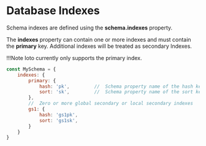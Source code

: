 # Database Indexes

Schema indexes are defined using the **schema.indexes** property.

The **indexes** property can contain one or more indexes and must contain the **primary** key. Additional indexes will be treated as secondary Indexes.

!!!Note
    Ioto currently only supports the primary index.

```javascript
const MySchema = {
    indexes: {
        primary: {
            hash: 'pk',         //  Schema property name of the hash key
            sort: 'sk',         //  Schema property name of the sort key
        },
        //  Zero or more global secondary or local secondary indexes
        gs1: {
            hash: 'gs1pk',
            sort: 'gs1sk',
        }
    }
}
```
